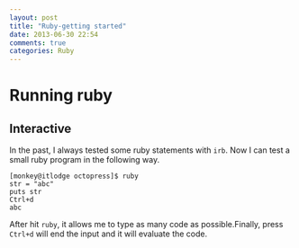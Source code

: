 ```yaml
---
layout: post
title: "Ruby-getting started"
date: 2013-06-30 22:54
comments: true
categories: Ruby
---
```


Running ruby
===============

Interactive
------------
In the past, I always tested some ruby statements with ``irb``. Now I can
test a small ruby program in the following way.
    
    [monkey@itlodge octopress]$ ruby
    str = "abc"
    puts str
	Ctrl+d
    abc

After hit ``ruby``, it allows me to type as many code as possible.Finally,
press ``Ctrl+d`` will end the input and it will evaluate the code.
